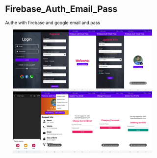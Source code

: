 # Firebase_Auth_Email_Pass
Authe with firebase and google email and pass

<div style="display: flex; flex-wrap: wrap; justify-content: center;">
    <img src="/images/ss_one.jpg" alt="UI Design" style="width: 18%; height: auto;">
    <img src="/images/ss_two.jpg" alt="UI Design" style="width: 18%; height: auto;">
    <img src="/images/ss_three.jpg" alt="UI Design" style="width: 18%; height: auto;">
    <img src="/images/ss_four.jpg" alt="UI Design" style="width: 18%; height: auto;">
    <img src="/images/ss_five.jpg" alt="UI Design" style="width: 18%; height: auto;">
</div>

<div style="display: flex; flex-wrap: wrap; justify-content: center;">
    <img src="/images/ss_six.jpg" alt="UI Design" style="width: 18%; height: auto;">
    <img src="/images/ss_seven.jpg" alt="UI Design" style="width: 18%; height: auto;">
    <img src="/images/ss_eight.jpg" alt="UI Design" style="width: 18%; height: auto;">
    <img src="/images/ss_nine.jpg" alt="UI Design" style="width: 18%; height: auto;">
    <img src="/images/ss_ten.jpg" alt="UI Design" style="width: 18%; height: auto;">
</div>
